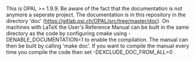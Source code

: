 This is OPAL >= 1.9.9. Be aware of the fact that the documentation is not
anymore a seperate project. The documentation is in this repository in the 
directory 'doc' (https://gitlab.psi.ch/OPAL/src/tree/master/doc). On machines 
with LaTeX the User's Reference Manual can be built in the same directory as the 
code by configuring cmake using -DENABLE_DOCUMENTATION=1 to enable the compilation.
The manual can then be built by calling 'make doc'. If you want 
to compile the manual every time you compile the code then set 
-DEXCLUDE_DOC_FROM_ALL=0 .